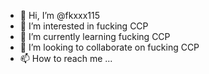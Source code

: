 - 👋 Hi, I’m @fkxxx115
- 👀 I’m interested in fucking CCP
- 🌱 I’m currently learning fucking CCP
- 💞️ I’m looking to collaborate on fucking CCP
- 📫 How to reach me ...

<!---
fkxxx115/fkxxx115 is a ✨ special ✨ repository because its `README.md` (this file) appears on your GitHub profile.
You can click the Preview link to take a look at your changes.
--->
